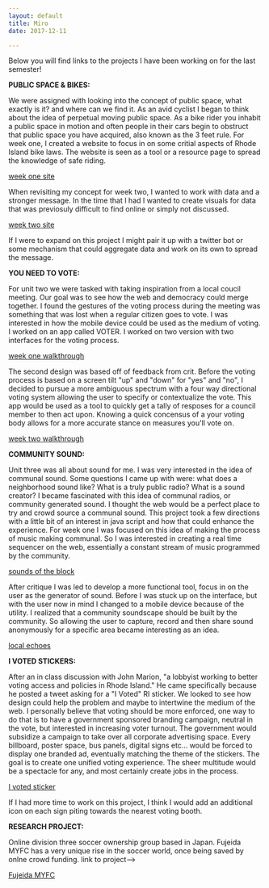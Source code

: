 ```yaml
---
layout: default
title: Miro 
date: 2017-12-11

---
```


Below you will find links to the projects I have been working on for the last semester!


**PUBLIC SPACE & BIKES:**

We were assigned with looking into the concept of public space, what exactly is it? and where can we find it. As an avid cyclist I began to think about the idea of perpetual moving public space. As a bike rider you inhabit a public space in motion and often people in their cars begin to obstruct that public space you have acquired, also known as the 3 feet rule. For week one, I created a website to focus in on some critial aspects of Rhode Island bike laws. The website is seen as a tool or a resource page to spread the knowledge of safe riding. 

[week one site](/MiroProjects/BIKELAWS/websiteone/index.html)

When revisiting my concept for week two, I wanted to work with data and a stronger message. In the time that I had I wanted to create visuals for data that was previosuly difficult to find online or simply not discussed. 

[week two site](/MiroProjects/BIKEINFOGRAPHICS/api/final.html)

If I were to expand on this project I might pair it up with a twitter bot or some mechanism that could aggregate data and work on its own to spread the message.


**YOU NEED TO VOTE:**

For unit two we were tasked with taking inspiration from a local coucil meeting. Our goal was to see how the web and democracy could merge together. I found the gestures of the voting process during the meeting was something that was lost when a regular citizen goes to vote. I was interested in how the mobile device could be used as the medium of voting. I worked on an app called VOTER. I worked on two version with two interfaces for the voting process.

[week one walkthrough](https://drive.google.com/file/d/1NH3x7JVpJ1lu0uaT_-D15rpiYDcyF4Fd/view?usp=sharing)

The second design was based off of feedback from crit. Before the voting process is based on a screen tilt "up" and "down" for "yes" and "no", I decided to pursue a more ambiguous spectrum with a four way directional voting system allowing the user to specify or contextualize the vote. This app would be used as a tool to quickly get a tally of resposes for a council member to then act upon. Knowing a quick concensus of a your voting body allows for a more accurate stance on measures you'll vote on.

[week two walkthrough](https://drive.google.com/file/d/1K9ZLsMFmc0C2Lm_wKMQryG5g-or-QbzP/view?usp=sharing)


**COMMUNITY SOUND:**

Unit three was all about sound for me. I was very interested in the idea of communal sound. Some questions I came up with were: what does a neighborhood sound like? What is a truly public radio? What is a sound creator? I became fascinated with this idea of communal radios, or community generated sound. I thought the web would be a perfect place to try and crowd source a communal sound. This project took a few directions with a little bit of an interest in java script and how that could enhance the experience. For week one I was focused on this idea of making the process of music making communal. So I was interested in creating a real time sequencer on the web, essentially a constant stream of music programmed by the community. 

[sounds of the block](https://drive.google.com/file/d/1SAIFnGiXlBcemHJKpATMYnXhSGcHg1Ge/view?usp=sharing)

After critique I was led to develop a more functional tool, focus in on the user as the generator of sound. Before I was stuck up on the interface, but with the user now in mind I changed to a mobile device because of the utility. I realized that a community soundscape should be built by the community. So allowing the user to capture, record and then share sound anonymously for a specific area became interesting as an idea.

[local echoes](https://drive.google.com/file/d/1RNdt3NRvQ-puqo3vCvgA4ovrgwg1Biaq/view?usp=sharing)


**I VOTED STICKERS:**

After an in class discussion with John Marion, "a lobbyist working to better voting access and policies in Rhode Island." He came specifically because he posted a tweet asking for a "I Voted" RI sticker. We looked to see how design could help the problem and maybe to intertwine the medium of the web. I personally believe that voting should be more enforced, one way to do that is to have a government sponsored branding campaign, neutral in the vote, but interested in increasing voter turnout. The government would subsidize a campaign to take over all corporate  advertising space. Every billboard, poster space, bus panels, digital signs etc... would be forced to display one branded ad, eventually matching the theme of the stickers. The goal is to create one unified voting experience. The sheer multitude would be a spectacle for any, and most certainly create jobs in the process. 

[I voted sticker](/MiroProjects/STICKER/index.html)

If I had more time to work on this project, I think I would add an additional icon on each sign piting towards the nearest voting booth.


**RESEARCH PROJECT:**

Online division three soccer ownership group based in Japan. Fujeida MYFC has a very unique rise in the soccer world, once being saved by onlne crowd funding. link to project-->

[Fujeida MYFC](/MiroProjects/FMYFC/myfc.html)



